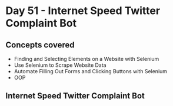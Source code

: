 # Day 51 - Internet Speed Twitter Complaint Bot
## Concepts covered
- Finding and Selecting Elements on a Website with Selenium
- Use Selenium to Scrape Website Data
- Automate Filling Out Forms and Clicking Buttons with Selenium
- OOP
## Internet Speed Twitter Complaint Bot
